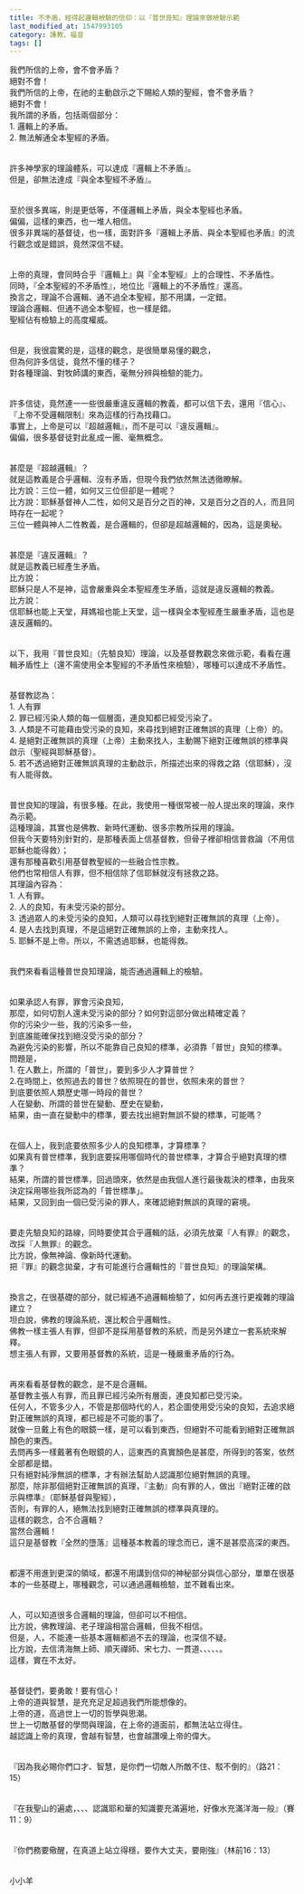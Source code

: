 ```yaml
---
title: 不矛盾，經得起邏輯檢驗的信仰：以『普世良知』理論來做檢驗示範
last_modified_at: 1547993105
category: 護教、福音
tags: []
---
```


我們所信的上帝，會不會矛盾？<br>絕對不會！<br>我們所信的上帝，在祂的主動啟示之下賜給人類的聖經，會不會矛盾？<br>絕對不會！<br><!--more-->我所謂的矛盾，包括兩個部分：<br>1. 邏輯上的矛盾。<br>2. 無法解通全本聖經的矛盾。<br><br><br>許多神學家的理論體系，可以達成『邏輯上不矛盾』。<br>但是，卻無法達成『與全本聖經不矛盾』。<br><br><br>至於很多異端，則是更低等，不僅邏輯上矛盾，與全本聖經也矛盾。<br>偏偏，這樣的東西，也一堆人相信。<br>很多非異端的基督徒，也一樣，面對許多『邏輯上矛盾、與全本聖經也矛盾』的流行觀念或是錯誤，竟然深信不疑。<br><br><br>上帝的真理，會同時合乎『邏輯上』與『全本聖經』上的合理性、不矛盾性。<br>同時，『全本聖經的不矛盾性』，地位比『邏輯上的不矛盾性』還高。<br>換言之，理論不合邏輯、通不過全本聖經，那不用講，一定錯。<br>理論合邏輯、但通不過全本聖經，也一樣是錯。<br>聖經佔有檢驗上的高度權威。<br><br><br>但是，我很震驚的是，這樣的觀念，是很簡單易懂的觀念，<br>但為何許多信徒，竟然不懂的樣子？<br>對各種理論、對牧師講的東西，毫無分辨與檢驗的能力。<br><br><br>許多信徒，竟然連一一些很嚴重違反邏輯的教義，都可以信下去，還用『信心』、『上帝不受邏輯限制』來為這樣的行為找藉口。<br>事實上，上帝是可以『超越邏輯』，而不是可以『違反邏輯』。<br>偏偏，很多基督徒對此亂成一團、毫無概念。<br><br><br>甚麼是『超越邏輯』？<br>就是這教義是合乎邏輯、沒有矛盾，但現今我們依然無法透徹瞭解。<br>比方說：三位一體，如何又三位但卻是一體呢？<br>比方說：耶穌基督神人二性，如何又是百分之百的神，又是百分之百的人，而且同時存在一起呢？<br>三位一體與神人二性教義，是合邏輯的，但卻是超越邏輯的，因為，這是奧秘。<br><br><br>甚麼是『違反邏輯』？<br>就是這教義已經產生矛盾。<br>比方說：<br>耶穌只是人不是神，這會嚴重與全本聖經產生矛盾，這就是違反邏輯的教義。<br>比方說：<br>信耶穌也能上天堂，拜媽祖也能上天堂，這一樣與全本聖經產生嚴重矛盾，這也是違反邏輯的。<br><br><br>以下，我用『普世良知』（先驗良知）理論，以及基督教觀念來做示範，看看在邏輯矛盾性上（還不需使用全本聖經的不矛盾性來檢驗），哪種可以達成不矛盾性。<br><br><br>基督教認為：<br>1. 人有罪<br>2. 罪已經污染人類的每一個層面，連良知都已經受污染了。<br>3. 人類是不可能藉由受污染的良知，來尋找到絕對正確無誤的真理（上帝）的。<br>4. 是絕對正確無誤的真理（上帝）主動來找人，主動賜下絕對正確無誤的標準與啟示（聖經與耶穌基督）。<br>5. 若不透過絕對正確無誤真理的主動啟示，所描述出來的得救之路（信耶穌），沒有人能得救。<br><br><br>普世良知的理論，有很多種。在此，我使用一種很常被一般人提出來的理論，來作為示範。<br>這種理論，其實也是佛教、新時代運動、很多宗教所採用的理論。<br>但我今天要特別針對的，是那種表面上信基督教，但骨子裡卻相信普救論（不用信耶穌也能得救）；<br>還有那種喜歡引用基督教聖經的一些融合性宗教。<br>他們也常相信人有罪，但不相信除了信耶穌就沒有拯救之路。<br>其理論內容為：<br>1. 人有罪。<br>2. 人的良知，有未受污染的部分。<br>3. 透過眾人的未受污染的良知，人類可以尋找到絕對正確無誤的真理（上帝）。<br>4. 是人去找到真理，不是這絕對正確無誤的上帝，主動來找人。<br>5. 耶穌不是上帝。所以，不需透過耶穌，也能得救。<br><br><br>我們來看看這種普世良知理論，能否通過邏輯上的檢驗。<br><br><br>如果承認人有罪，罪會污染良知，<br>那麼，如何切割人還未受污染的部分？如何對這部分做出精確定義？<br>你的污染少一些，我的污染多一些，<br>到底誰能確保找到絕沒受污染的部分？<br>為避免污染的影響，所以不能靠自己良知的標準，必須靠「普世」良知的標準。<br>問題是，<br>1.	在人數上，所謂的「普世」，要到多少人才算普世？<br>2.在時間上，依照過去的普世？依照現在的普世，依照未來的普世？<br>到底要依照人類歷史哪一時段的普世？<br>人在變動、所謂的普世在變動、歷史在變動，<br>結果，由一直在變動中的標準，要去找出絕對無誤不變的標準，可能嗎？<br><br><br>在個人上，我到底要依照多少人的良知標準，才算標準？<br>如果真有普世標準，我到底要採用哪個時代的普世標準，才算合乎絕對真理的標準？<br>結果，所謂的普世標準，回過頭來，依然是由我個人進行最後裁決的標準，由我來決定採用哪些我所認為的「普世標準」。<br>結果，又回到由一個已受污染的罪人，來確認絕對無誤的真理的窘境。<br><br><br>要走先驗良知的路線，同時要使其合乎邏輯的話，必須先放棄『人有罪』的觀念，改採『人無罪』的觀念。<br>比方說，像無神論、像新時代運動。<br>把『罪』的觀念拋棄，才有可能進行合邏輯性的『普世良知』的理論架構。<br><br><br>換言之，在很基礎的部分，就已經通不過邏輯檢驗了，如何再去進行更複雜的理論建立？<br>坦白說，佛教的理論系統，還比較合乎邏輯性。<br>佛教一樣主張人有罪，但卻不是採用基督教的系統，而是另外建立一套系統來解釋。<br>想主張人有罪，又要用基督教的系統，這是一種嚴重矛盾的行為。<br><br><br>再來看看基督教的觀念，是不是合邏輯。<br>基督教主張人有罪，而且罪已經污染所有層面，連良知都已受污染。<br>任何人，不管多少人，不管是那個時代的人，若企圖使用受污染的良知，去追求絕對正確無誤的真理，都已經是不可能的事了。<br>就像一旦戴上有色的眼鏡一樣，是可以看到東西，但絕對不可能看到絕對正確無誤顏色的東西。<br>去問再多一樣戴著有色眼鏡的人，這東西的真實顏色是甚麼，所得到的答案，依然全部都是錯。<br>只有絕對純淨無誤的標準，才有辦法幫助人認識那位絕對無誤的真理。<br>那麼，除非那個絕對正確無誤的真理，『主動』向有罪的人，做出『絕對正確的啟示與標準』（耶穌基督與聖經），<br>否則，有罪的人，絕無法找到絕對正確無誤的標準與真理的。<br>這樣的觀念，合不合邏輯？<br>當然合邏輯！<br>這只是基督教『全然的墮落』這種基本教義的理念而已，還不是甚麼高深的東西。<br><br><br>都還不用進到更深的領域，都還不用講到信仰的神秘部分與信心部分，單單在很基本的一些基礎上，哪種觀念，可以通過邏輯檢驗，並不難看出來。<br><br><br>人，可以知道很多合邏輯的理論，但卻可以不相信。<br>比方說，佛教理論、老子理論相當合邏輯，但我不相信。<br>但是，人，不能連一些基本邏輯都過不去的理論，也深信不疑。<br>比方說，去信清海無上師、順天禪師、宋七力、一貫道、、、、、。<br>這樣，實在不太好。<br><br><br>基督徒們，要勇敢！要有信心！<br>上帝的道與智慧，是充充足足超過我們所能想像的。<br>上帝的道，高過世上一切的哲學與思潮。<br>世上一切敵基督的學問與理論，在上帝的道面前，都無法站立得住。<br>越認識上帝的真理，會越有智慧，也會越讚嘆上帝的偉大。<br><br><br>『因為我必賜你們口才、智慧，是你們一切敵人所敵不住、駁不倒的』（路21：15）<br><br><br>『在我聖山的遍處，、、、認識耶和華的知識要充滿遍地，好像水充滿洋海一般』（賽11：9）<br><br><br>『你們務要儆醒，在真道上站立得穩，要作大丈夫，要剛強』（林前16：13）<br><br><br>小小羊<br>
